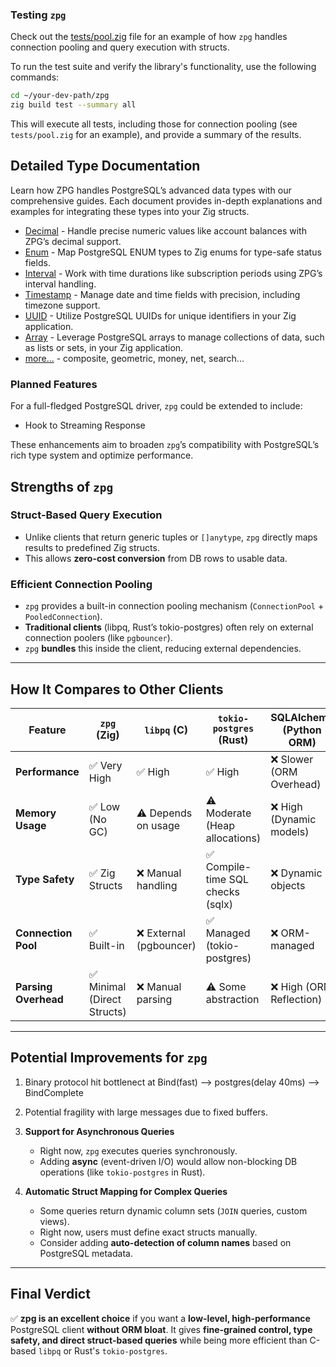 ### Testing `zpg`

Check out the [tests/pool.zig](https://github.com/thienpow/zpg/blob/main/tests/pool.zig) file for an example of how `zpg` handles connection pooling and query execution with structs.

To run the test suite and verify the library's functionality, use the following commands:

```bash
cd ~/your-dev-path/zpg
zig build test --summary all
```

This will execute all tests, including those for connection pooling (see `tests/pool.zig` for an example), and provide a summary of the results.

## Detailed Type Documentation

Learn how ZPG handles PostgreSQL’s advanced data types with our comprehensive guides. Each document provides in-depth explanations and examples for integrating these types into your Zig structs.

- [Decimal](https://github.com/thienpow/zpg/blob/main/docs/decimal.md) - Handle precise numeric values like account balances with ZPG’s decimal support.
- [Enum](https://github.com/thienpow/zpg/blob/main/docs/enum.md) - Map PostgreSQL ENUM types to Zig enums for type-safe status fields.
- [Interval](https://github.com/thienpow/zpg/blob/main/docs/interval.md) - Work with time durations like subscription periods using ZPG’s interval handling.
- [Timestamp](https://github.com/thienpow/zpg/blob/main/docs/timestamp.md) - Manage date and time fields with precision, including timezone support.
- [UUID](https://github.com/thienpow/zpg/blob/main/docs/uuid.md) - Utilize PostgreSQL UUIDs for unique identifiers in your Zig application.
- [Array](https://github.com/thienpow/zpg/blob/main/docs/array.md) - Leverage PostgreSQL arrays to manage collections of data, such as lists or sets, in your Zig application.
- [more...](https://github.com/thienpow/zpg/blob/main/src/field/) - composite, geometric, money, net, search...

### Planned Features
For a full-fledged PostgreSQL driver, `zpg` could be extended to include:

- Hook to Streaming Response

These enhancements aim to broaden `zpg`’s compatibility with PostgreSQL’s rich type system and optimize performance.


## Strengths of `zpg`

### **Struct-Based Query Execution**
- Unlike clients that return generic tuples or `[]anytype`, `zpg` directly maps results to predefined Zig structs.
- This allows **zero-cost conversion** from DB rows to usable data.

### **Efficient Connection Pooling**
- `zpg` provides a built-in connection pooling mechanism (`ConnectionPool` + `PooledConnection`).
- **Traditional clients** (libpq, Rust’s tokio-postgres) often rely on external connection poolers (like `pgbouncer`).
- `zpg` **bundles** this inside the client, reducing external dependencies.

---

## **How It Compares to Other Clients**

| Feature            | `zpg` (Zig)  | `libpq` (C) | `tokio-postgres` (Rust) | SQLAlchemy (Python ORM) |
|--------------------|-------------|-------------|-------------------------|-------------------------|
| **Performance**   | ✅ Very High | ✅ High | ✅ High | ❌ Slower (ORM Overhead) |
| **Memory Usage**  | ✅ Low (No GC) | ⚠️ Depends on usage | ⚠️ Moderate (Heap allocations) | ❌ High (Dynamic models) |
| **Type Safety**   | ✅ Zig Structs | ❌ Manual handling | ✅ Compile-time SQL checks (sqlx) | ❌ Dynamic objects |
| **Connection Pool** | ✅ Built-in | ❌ External (pgbouncer) | ✅ Managed (tokio-postgres) | ❌ ORM-managed |
| **Parsing Overhead** | ✅ Minimal (Direct Structs) | ❌ Manual parsing | ⚠️ Some abstraction | ❌ High (ORM Reflection) |

---

## **Potential Improvements for `zpg`**

1.  Binary protocol hit bottlenect at Bind(fast) --> postgres(delay 40ms) --> BindComplete
2.  Potential fragility with large messages due to fixed buffers.

3. **Support for Asynchronous Queries**
   - Right now, `zpg` executes queries synchronously.
   - Adding **async** (event-driven I/O) would allow non-blocking DB operations (like `tokio-postgres` in Rust).

4. **Automatic Struct Mapping for Complex Queries**
   - Some queries return dynamic column sets (`JOIN` queries, custom views).
   - Right now, users must define exact structs manually.
   - Consider adding **auto-detection of column names** based on PostgreSQL metadata.

---

## **Final Verdict**
✅ **zpg is an excellent choice** if you want a **low-level, high-performance** PostgreSQL client **without ORM bloat**. It gives **fine-grained control, type safety, and direct struct-based queries** while being more efficient than C-based `libpq` or Rust's `tokio-postgres`.

